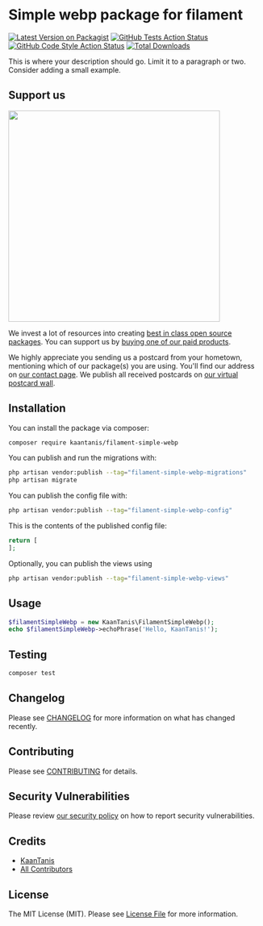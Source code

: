# Simple webp package for filament

[![Latest Version on Packagist](https://img.shields.io/packagist/v/kaantanis/filament-simple-webp.svg?style=flat-square)](https://packagist.org/packages/kaantanis/filament-simple-webp)
[![GitHub Tests Action Status](https://img.shields.io/github/actions/workflow/status/kaantanis/filament-simple-webp/run-tests.yml?branch=main&label=tests&style=flat-square)](https://github.com/kaantanis/filament-simple-webp/actions?query=workflow%3Arun-tests+branch%3Amain)
[![GitHub Code Style Action Status](https://img.shields.io/github/actions/workflow/status/kaantanis/filament-simple-webp/fix-php-code-style-issues.yml?branch=main&label=code%20style&style=flat-square)](https://github.com/kaantanis/filament-simple-webp/actions?query=workflow%3A"Fix+PHP+code+style+issues"+branch%3Amain)
[![Total Downloads](https://img.shields.io/packagist/dt/kaantanis/filament-simple-webp.svg?style=flat-square)](https://packagist.org/packages/kaantanis/filament-simple-webp)

This is where your description should go. Limit it to a paragraph or two. Consider adding a small example.

## Support us

[<img src="https://github-ads.s3.eu-central-1.amazonaws.com/filament-simple-webp.jpg?t=1" width="419px" />](https://spatie.be/github-ad-click/filament-simple-webp)

We invest a lot of resources into creating [best in class open source packages](https://spatie.be/open-source). You can support us by [buying one of our paid products](https://spatie.be/open-source/support-us).

We highly appreciate you sending us a postcard from your hometown, mentioning which of our package(s) you are using. You'll find our address on [our contact page](https://spatie.be/about-us). We publish all received postcards on [our virtual postcard wall](https://spatie.be/open-source/postcards).

## Installation

You can install the package via composer:

```bash
composer require kaantanis/filament-simple-webp
```

You can publish and run the migrations with:

```bash
php artisan vendor:publish --tag="filament-simple-webp-migrations"
php artisan migrate
```

You can publish the config file with:

```bash
php artisan vendor:publish --tag="filament-simple-webp-config"
```

This is the contents of the published config file:

```php
return [
];
```

Optionally, you can publish the views using

```bash
php artisan vendor:publish --tag="filament-simple-webp-views"
```

## Usage

```php
$filamentSimpleWebp = new KaanTanis\FilamentSimpleWebp();
echo $filamentSimpleWebp->echoPhrase('Hello, KaanTanis!');
```

## Testing

```bash
composer test
```

## Changelog

Please see [CHANGELOG](CHANGELOG.md) for more information on what has changed recently.

## Contributing

Please see [CONTRIBUTING](CONTRIBUTING.md) for details.

## Security Vulnerabilities

Please review [our security policy](../../security/policy) on how to report security vulnerabilities.

## Credits

- [KaanTanis](https://github.com/KaanTanis)
- [All Contributors](../../contributors)

## License

The MIT License (MIT). Please see [License File](LICENSE.md) for more information.
